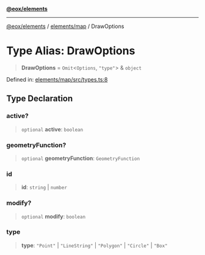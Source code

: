 [**@eox/elements**](../../../README.md)

***

[@eox/elements](../../../modules.md) / [elements/map](../README.md) / DrawOptions

# Type Alias: DrawOptions

> **DrawOptions** = `Omit`\<`Options`, `"type"`\> & `object`

Defined in: [elements/map/src/types.ts:8](https://github.com/EOX-A/EOxElements/blob/2959304700f39ffdecbdb918952cf7500528a204/elements/map/src/types.ts#L8)

## Type Declaration

### active?

> `optional` **active**: `boolean`

### geometryFunction?

> `optional` **geometryFunction**: `GeometryFunction`

### id

> **id**: `string` \| `number`

### modify?

> `optional` **modify**: `boolean`

### type

> **type**: `"Point"` \| `"LineString"` \| `"Polygon"` \| `"Circle"` \| `"Box"`
